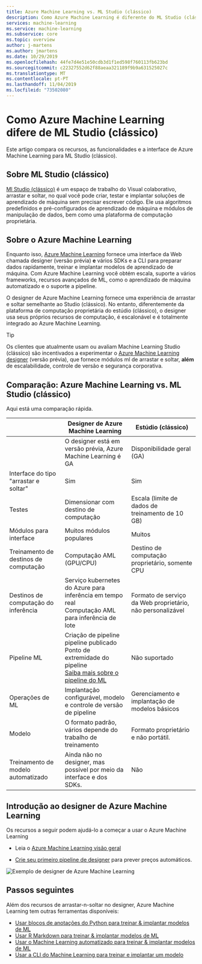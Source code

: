 ```yaml
---
title: Azure Machine Learning vs. ML Studio (clássico)
description: Como Azure Machine Learning é diferente do ML Studio (clássico)
services: machine-learning
ms.service: machine-learning
ms.subservice: core
ms.topic: overview
author: j-martens
ms.author: jmartens
ms.date: 10/29/2019
ms.openlocfilehash: 44fe7d4e51e50cdb3d1f1ed598f760113fb623bd
ms.sourcegitcommit: c22327552d62f88aeaa321189f9b9a631525027c
ms.translationtype: MT
ms.contentlocale: pt-PT
ms.lasthandoff: 11/04/2019
ms.locfileid: "73502080"
---
```

# <a name="how-azure-machine-learning-differs-from-ml-studio-classic"></a>Como Azure Machine Learning difere de ML Studio (clássico)

Este artigo compara os recursos, as funcionalidades e a interface de Azure Machine Learning para ML Studio (clássico). 

## <a name="about-ml-studio-classic"></a>Sobre ML Studio (clássico)
[Ml Studio (clássico)](/studio/what-is-ml-studio.md) é um espaço de trabalho do Visual colaborativo, arrastar e soltar, no qual você pode criar, testar e implantar soluções de aprendizado de máquina sem precisar escrever código. Ele usa algoritmos predefinidos e pré-configurados de aprendizado de máquina e módulos de manipulação de dados, bem como uma plataforma de computação proprietária.

## <a name="about-azure-machine-learning"></a>Sobre o Azure Machine Learning

Enquanto isso, [Azure Machine Learning](/service/overview-what-is-azure-ml.md) fornece uma interface da Web chamada designer (versão prévia) **e** vários SDKs e a CLI para preparar dados rapidamente, treinar e implantar modelos de aprendizado de máquina. Com Azure Machine Learning você obtém escala, suporte a vários frameworks, recursos avançados de ML, como o aprendizado de máquina automatizado e o suporte a pipeline.

O designer de Azure Machine Learning fornece uma experiência de arrastar e soltar semelhante ao Studio (clássico). No entanto, diferentemente da plataforma de computação proprietária do estúdio (clássico), o designer usa seus próprios recursos de computação, é escalonável e é totalmente integrado ao Azure Machine Learning.  

> [!TIP]
> Os clientes que atualmente usam ou avaliam Machine Learning Studio (clássico) são incentivados a experimentar o [Azure Machine Learning designer](https://docs.microsoft.com/azure/machine-learning/service/ui-concept-visual-interface) (versão prévia), que fornece módulos ml de arrastar e soltar, __além__ de escalabilidade, controle de versão e segurança corporativa.

## <a name="comparison-azure-machine-learning-vs-ml-studio-classic"></a>Comparação: Azure Machine Learning vs. ML Studio (clássico)

Aqui está uma comparação rápida.

||  Designer de Azure Machine Learning|Estúdio (clássico) |
|---| --- | --- |
||O designer está em versão prévia, Azure Machine Learning é GA|Disponibilidade geral (GA) | 
|Interface do tipo "arrastar e soltar"| Sim | Sim|
|Testes| Dimensionar com destino de computação|Escala (limite de dados de treinamento de 10 GB) | 
|Módulos para interface|  Muitos módulos populares|Muitos |
|Treinamento de destinos de computação| Computação AML (GPU/CPU)|Destino de computação proprietário, somente CPU|
|Destinos de computação do inferência| Serviço kubernetes do Azure para inferência em tempo real <br/>Computação AML para inferência de lote|Formato de serviço da Web proprietário, não personalizável | 
|Pipeline ML| Criação de pipeline <br/> pipeline publicado <br/> Ponto de extremidade do pipeline <br/> [Saiba mais sobre o pipeline do ML](service/concept-ml-pipelines.md)|Não suportado | 
|Operações de ML| Implantação configurável, modelo e controle de versão de pipeline|Gerenciamento e implantação de modelos básicos | 
|Modelo| O formato padrão, vários depende do trabalho de treinamento|Formato proprietário e não portátil.| 
|Treinamento de modelo automatizado|Ainda não no designer, mas possível por meio da interface e dos SDKs.| Não | 

## <a name="get-started-with-azure-machine-learning-designer"></a>Introdução ao designer de Azure Machine Learning

Os recursos a seguir podem ajudá-lo a começar a usar o Azure Machine Learning

- Leia o [Azure Machine Learning visão geral](service/tutorial-first-experiment-automated-ml.md) 

- [Crie seu primeiro pipeline de designer](service/tutorial-designer-automobile-price-train-score.md) para prever preços automáticos.


![Exemplo de designer de Azure Machine Learning](service/media/concept-ml-pipelines/visual-design-surface.gif)

## <a name="next-steps"></a>Passos seguintes

Além dos recursos de arrastar-n-soltar no designer, Azure Machine Learning tem outras ferramentas disponíveis:  
  + [Usar blocos de anotações do Python para treinar & implantar modelos de ML](./service/tutorial-1st-experiment-sdk-setup.md)
  + [Usar R Markdown para treinar & implantar modelos de ML](./service/tutorial-1st-r-experiment.md) 
  + [Usar o Machine Learning automatizado para treinar & implantar modelos de ML](./service/tutorial-designer-automobile-price-train-score.md) 
  + [Usar a CLI do Machine Learning para treinar e implantar um modelo](./service/tutorial-train-deploy-model-cli.md)

